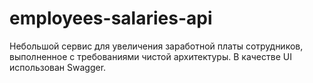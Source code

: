 # employees-salaries-api
Небольшой сервис для увеличения заработной платы сотрудников, выполненное с требованиями чистой архитектуры. В качестве UI использован Swagger.
